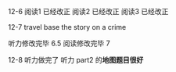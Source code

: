 12-6
阅读1 已经改正
阅读2 已经改正
阅读3 已经改正


12-7
travel
base the story on a crime

听力修改完毕 6.5
阅读修改完毕 7


12-8
听力做完了
听力 part2 的**地图题目很好**






